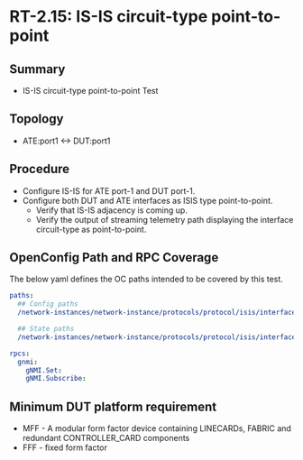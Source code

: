 # RT-2.15: IS-IS circuit-type point-to-point

## Summary

* IS-IS circuit-type point-to-point Test

## Topology

* ATE:port1 <-> DUT:port1

## Procedure

* Configure IS-IS for ATE port-1 and DUT port-1.
* Configure both DUT and ATE interfaces as ISIS type point-to-point.
    * Verify that IS-IS adjacency is coming up.
    * Verify the output of streaming telemetry path displaying the interface circuit-type as point-to-point.

## OpenConfig Path and RPC Coverage

The below yaml defines the OC paths intended to be covered by this test.

```yaml
paths:
  ## Config paths
  /network-instances/network-instance/protocols/protocol/isis/interfaces/interface/config/circuit-type:

  ## State paths
  /network-instances/network-instance/protocols/protocol/isis/interfaces/interface/state/circuit-type:

rpcs:
  gnmi:
    gNMI.Set:
    gNMI.Subscribe:
```

## Minimum DUT platform requirement

* MFF - A modular form factor device containing LINECARDs, FABRIC and redundant CONTROLLER_CARD components
* FFF - fixed form factor

